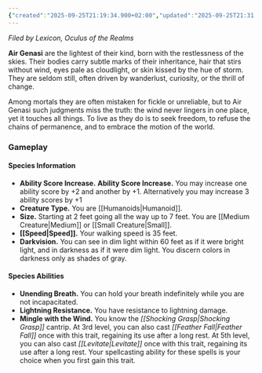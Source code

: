 ```yaml
---
{"created":"2025-09-25T21:19:34.900+02:00","updated":"2025-09-25T21:31:44.000+02:00","cssclasses":null,"tags":null,"dg-publish":true,"permalink":"/02-species-and-cultures/plane-touched/genasi/air-genasi/","dgPassFrontmatter":true}
---
```


_Filed by Lexicon, Oculus of the Realms_

**Air Genasi** are the lightest of their kind, born with the restlessness of the skies. Their bodies carry subtle marks of their inheritance, hair that stirs without wind, eyes pale as cloudlight, or skin kissed by the hue of storm. They are seldom still, often driven by wanderlust, curiosity, or the thrill of change.

Among mortals they are often mistaken for fickle or unreliable, but to Air Genasi such judgments miss the truth: the wind never lingers in one place, yet it touches all things. To live as they do is to seek freedom, to refuse the chains of permanence, and to embrace the motion of the world.

### Gameplay

#### Species Information
- **Ability Score Increase.** **Ability Score Increase.** You may increase one ability score by +2 and another by +1. Alternatively you may increase 3 ability scores by +1
- **Creature Type.** You are [[Humanoids\|Humanoid]].
- **Size.** Starting at 2 feet going all the way up to 7 feet. You are [[Medium Creature\|Medium]] or [[Small Creature\|Small]].
- **[[Speed\|Speed]].** Your walking speed is 35 feet.
- **Darkvision.** You can see in dim light within 60 feet as if it were bright light, and in darkness as if it were dim light. You discern colors in darkness only as shades of gray.

#### Species Abilities
- **Unending Breath.** You can hold your breath indefinitely while you are not incapacitated.
- **Lightning Resistance.** You have resistance to lightning damage.
- **Mingle with the Wind.** You know the _[[Shocking Grasp\|Shocking Grasp]]_ cantrip. At 3rd level, you can also cast _[[Feather Fall\|Feather Fall]]_ once with this trait, regaining its use after a long rest. At 5th level, you can also cast _[[Levitate\|Levitate]]_ once with this trait, regaining its use after a long rest. Your spellcasting ability for these spells is your choice when you first gain this trait.